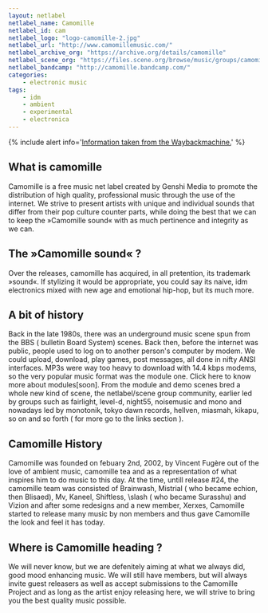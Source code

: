 ```yaml
---
layout: netlabel
netlabel_name: Camomille
netlabel_id: cam
netlabel_logo: "logo-camomille-2.jpg"
netlabel_url: "http://www.camomillemusic.com/"
netlabel_archive_org: "https://archive.org/details/camomille"
netlabel_scene_org: "https://files.scene.org/browse/music/groups/camomille/"
netlabel_bandcamp: "http://camomille.bandcamp.com/"
categories:
    - electronic music
tags:
    - idm
    - ambient
    - experimental
    - electronica
---
```

{% include alert info='<a href="https://web.archive.org/web/20060430011346/http://camomille.genshimedia.com/aboutus.htm">Information taken from the Waybackmachine.</a>' %}

## What is camomille

Camomille is a free music net label created by Genshi Media to promote the distribution of high quality, professional music through the use of the internet. We strive to present artists with unique and individual sounds that differ from their pop culture counter parts, while doing the best that we can to keep the »Camomille sound« with as much pertinence and integrity as we can.


## The »Camomille sound« ?

Over the releases, camomille has acquired, in all pretention, its trademark »sound«. If stylizing it would be appropriate, you could say its naive, idm electronics mixed with new age and emotional hip-hop, but its much more.


## A bit of history

Back in the late 1980s, there was an underground music scene spun from the BBS ( bulletin Board System) scenes. Back then, before the internet was public, people used to log on to another person's computer by modem. We could upload, download, play games, post messages, all done in nifty ANSI interfaces. MP3s were way too heavy to download with 14.4 kbps modems, so the very popular music format was the module one. Click here to know more about modules[soon]. From the module and demo scenes bred a whole new kind of scene, the netlabel/scene group community, earlier led by groups such as fairlight, level-d, night55, noisemusic and mono and nowadays led by monotonik, tokyo dawn records, hellven, miasmah, kikapu, so on and so forth ( for more go to the links section ).


## Camomille History

Camomille was founded on febuary 2nd, 2002, by Vincent Fugère out of the love of ambient music, camomille tea and as a representation of what inspires him to do music to this day. At the time, untill release #24, the camomille team was consisted of Brainwash, Mistrial ( who became echion, then Blisaed), Mv, Kaneel, Shiftless, \slash ( who became Surasshu) and Vizion and after some redesigns and a new member, Xerxes, Camomille started to release many music by non members and thus gave Camomille the look and feel it has today. 


## Where is Camomille heading ?

We will never know, but we are defenitely aiming at what we always did, good mood enhancing music. We will still have members, but will always invite guest releasers as well as accept submissions to the Camomille Project and as long as the artist enjoy releasing here, we will strive to bring you the best quality music possible.

